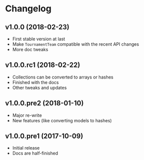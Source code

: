# Changelog

## v1.0.0 (2018-02-23)

* First stable version at last
* Make `TournamentTeam` compatible with the recent API changes
* More doc tweaks

## v1.0.0.rc1 (2018-02-22)

* Collections can be converted to arrays or hashes
* Finished with the docs
* Other tweaks and updates

## v1.0.0.pre2 (2018-01-10)

* Major re-write
* New features (like converting models to hashes)

## v1.0.0.pre1 (2017-10-09)

* Initial release
* Docs are half-finished
